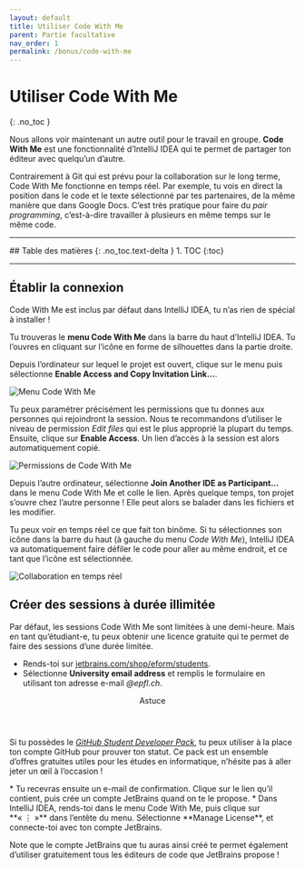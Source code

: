 ```yaml
---
layout: default
title: Utiliser Code With Me
parent: Partie facultative
nav_order: 1
permalink: /bonus/code-with-me
---
```


# Utiliser Code With Me
{: .no_toc }

Nous allons voir maintenant un autre outil pour le travail en groupe. **Code With Me** est une fonctionnalité d’IntelliJ IDEA qui te permet de partager ton éditeur avec quelqu’un d’autre.

Contrairement à Git qui est prévu pour la collaboration sur le long terme, Code With Me fonctionne en temps réel. Par exemple, tu vois en direct la position dans le code et le texte sélectionné par tes partenaires, de la même manière que dans Google Docs. C’est très pratique pour faire du *pair programming*, c’est-à-dire travailler à plusieurs en même temps sur le même code.

<hr>
## Table des matières
{: .no_toc.text-delta }
1. TOC
{:toc}
<hr>

## Établir la connexion
Code With Me est inclus par défaut dans IntelliJ IDEA, tu n’as rien de spécial à installer !

Tu trouveras le **menu Code With Me** dans la barre du haut d’IntelliJ IDEA. Tu l’ouvres en cliquant sur l’icône en forme de silhouettes dans la partie droite.

Depuis l’ordinateur sur lequel le projet est ouvert, clique sur le menu puis sélectionne **Enable Access and Copy Invitation Link…**.

![Menu Code With Me](../assets/cwm-start.png)

Tu peux paramétrer précisément les permissions que tu donnes aux personnes qui rejoindront la session. Nous te recommandons d’utiliser le niveau de permission *Edit files* qui est le plus approprié la plupart du temps. Ensuite, clique sur **Enable Access**. Un lien d’accès à la session est alors automatiquement copié.

![Permissions de Code With Me](../assets/cwm-permissions.png)

Depuis l’autre ordinateur, sélectionne **Join Another IDE as Participant…** dans le menu Code With Me et colle le lien. Après quelque temps, ton projet s’ouvre chez l’autre personne ! Elle peut alors se balader dans les fichiers et les modifier.

Tu peux voir en temps réel ce que fait ton binôme. Si tu sélectionnes son icône dans la barre du haut (à gauche du menu *Code With Me*), IntelliJ IDEA va automatiquement faire défiler le code pour aller au même endroit, et ce tant que l’icône est sélectionnée.

![Collaboration en temps réel](../assets/code-with-me.png)

## Créer des sessions à durée illimitée
Par défaut, les sessions Code With Me sont limitées à une demi-heure. Mais en tant qu’étudiant-e, tu peux obtenir une licence gratuite qui te permet de faire des sessions d’une durée limitée.

* Rends-toi sur <a href="https://www.jetbrains.com/shop/eform/students" target="_blank">jetbrains.com/shop/eform/students</a>.
* Sélectionne **University email address** et remplis le formulaire en utilisant ton adresse e-mail <em>@epfl.ch</em>.
<div class="tip indent">
  <header>Astuce</header>
  <p>Si tu possèdes le <a href="https://education.github.com/pack" target="_blank"><em>GitHub Student Developer Pack</em></a>, tu peux utiliser à la place ton compte GitHub pour prouver ton statut. Ce pack est un ensemble d’offres gratuites utiles pour les études en informatique, n’hésite pas à aller jeter un œil à l’occasion !</p>
</div>
* Tu recevras ensuite un e-mail de confirmation. Clique sur le lien qu’il contient, puis crée un compte JetBrains quand on te le propose.
* Dans IntelliJ IDEA, rends-toi dans le menu Code With Me, puis clique sur **« ⋮ »** dans l’entête du menu. Sélectionne **Manage License**, et connecte-toi avec ton compte JetBrains.

Note que le compte JetBrains que tu auras ainsi créé te permet également d’utiliser gratuitement tous les éditeurs de code que JetBrains propose !
